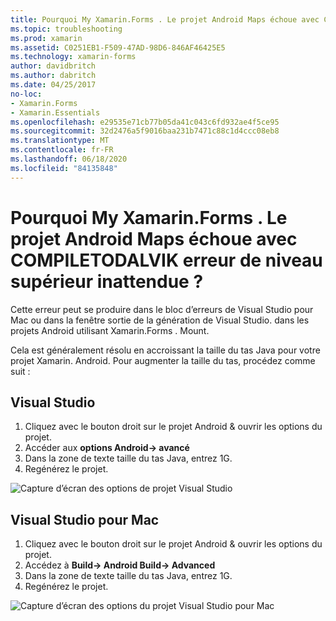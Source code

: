 ```yaml
---
title: Pourquoi My Xamarin.Forms . Le projet Android Maps échoue avec COMPILETODALVIK erreur de niveau supérieur inattendue ?
ms.topic: troubleshooting
ms.prod: xamarin
ms.assetid: C0251EB1-F509-47AD-98D6-846AF46425E5
ms.technology: xamarin-forms
author: davidbritch
ms.author: dabritch
ms.date: 04/25/2017
no-loc:
- Xamarin.Forms
- Xamarin.Essentials
ms.openlocfilehash: e29535e71cb77b05da41c043c6fd932ae4f5ce95
ms.sourcegitcommit: 32d2476a5f9016baa231b7471c88c1d4ccc08eb8
ms.translationtype: MT
ms.contentlocale: fr-FR
ms.lasthandoff: 06/18/2020
ms.locfileid: "84135848"
---
```

# <a name="why-does-my-xamarinformsmaps-android-project-fail-with-compiletodalvik-unexpected-top-level-error"></a>Pourquoi My Xamarin.Forms . Le projet Android Maps échoue avec COMPILETODALVIK erreur de niveau supérieur inattendue ?

Cette erreur peut se produire dans le bloc d’erreurs de Visual Studio pour Mac ou dans la fenêtre sortie de la génération de Visual Studio. dans les projets Android utilisant Xamarin.Forms . Mount.

Cela est généralement résolu en accroissant la taille du tas Java pour votre projet Xamarin. Android. Pour augmenter la taille du tas, procédez comme suit :

## <a name="visual-studio"></a>Visual Studio

1. Cliquez avec le bouton droit sur le projet Android & ouvrir les options du projet.
2. Accéder aux **options Android-> avancé**
3. Dans la zone de texte taille du tas Java, entrez 1G.
4. Regénérez le projet.

![Capture d’écran des options de projet Visual Studio](maps-compiletodalvik-error-images/vsjavaheap.png "Options de génération Android dans Visual Studio")

## <a name="visual-studio-for-mac"></a>Visual Studio pour Mac

1. Cliquez avec le bouton droit sur le projet Android & ouvrir les options du projet.
2. Accédez à **Build-> Android Build-> Advanced**
3. Dans la zone de texte taille du tas Java, entrez 1G.
4. Regénérez le projet.  

![Capture d’écran des options du projet Visual Studio pour Mac](maps-compiletodalvik-error-images/xsjavaheap.png "Options de génération Android dans Visual Studio pour Mac")

